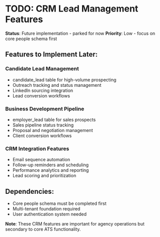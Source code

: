 # TODO: CRM Lead Management Features

**Status**: Future implementation - parked for now
**Priority**: Low - focus on core people schema first

## **Features to Implement Later:**

### **Candidate Lead Management**
- candidate_lead table for high-volume prospecting
- Outreach tracking and status management
- LinkedIn sourcing integration
- Lead conversion workflows

### **Business Development Pipeline**
- employer_lead table for sales prospects
- Sales pipeline status tracking
- Proposal and negotiation management
- Client conversion workflows

### **CRM Integration Features**
- Email sequence automation
- Follow-up reminders and scheduling
- Performance analytics and reporting
- Lead scoring and prioritization

## **Dependencies:**
- Core people schema must be completed first
- Multi-tenant foundation required
- User authentication system needed

**Note**: These CRM features are important for agency operations but secondary to core ATS functionality.